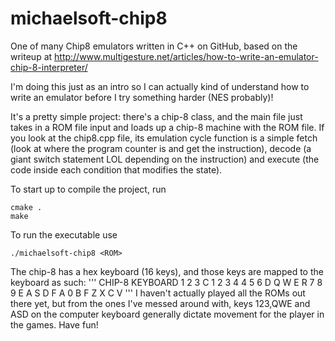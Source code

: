 # michaelsoft-chip8
One of many Chip8 emulators written in C++ on GitHub, based on the writeup at http://www.multigesture.net/articles/how-to-write-an-emulator-chip-8-interpreter/

I'm doing this just as an intro so I can actually kind of understand how to write an emulator before I try something harder (NES probably)!

It's a pretty simple project: there's a chip-8 class, and the main file just takes in a ROM file input and loads up a chip-8 machine with the ROM file. If you look at the chip8.cpp file, its emulation cycle function is a simple fetch (look at where the program counter is and get the instruction), decode (a giant switch statement LOL depending on the instruction) and execute (the code inside each condition that modifies the state).

To start up to compile the project, run 
```
cmake .
make
```

To run the executable use
```
./michaelsoft-chip8 <ROM>
```

The chip-8 has a hex keyboard (16 keys), and those keys are mapped to the keyboard as such:
'''
 CHIP-8          KEYBOARD
 1 2 3 C         1 2 3 4
 4 5 6 D         Q W E R
 7 8 9 E         A S D F
 A 0 B F         Z X C V
'''
I haven't actually played all the ROMs out there yet, but from the ones I've messed around with, keys 123,QWE and ASD on the computer keyboard generally dictate movement for the player in the games. Have fun!
